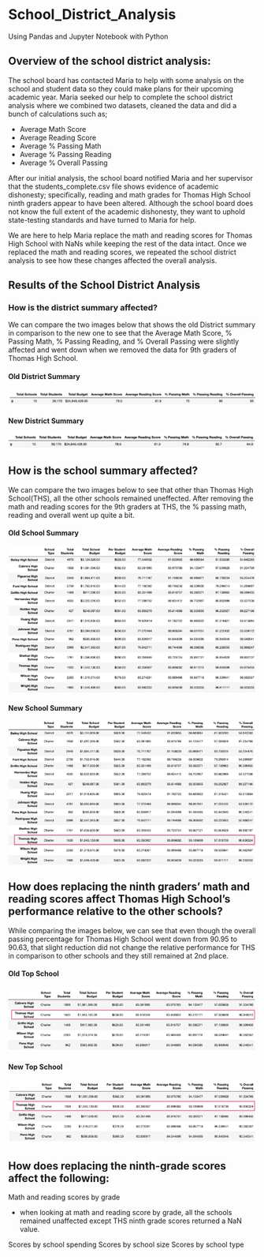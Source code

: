 # School_District_Analysis
Using Pandas and Jupyter Notebook with Python

## Overview of the school district analysis:
The school board has contacted Maria to help with some analysis on the school and student data so they could make plans for their upcoming academic year. Maria seeked our help to complete the school district analysis where we combined two datasets, cleaned the data and did a bunch of calculations such as;
- Average Math Score
- Average Reading Score
- Average % Passing Math
- Average % Passing Reading
- Average % Overall Passing

After our initial analysis, the school board notified Maria and her supervisor that the students_complete.csv file shows evidence of academic dishonesty; specifically, reading and math grades for Thomas High School ninth graders appear to have been altered. Although the school board does not know the full extent of the academic dishonesty, they want to uphold state-testing standards and have turned to Maria for help. 

We are here to help Maria replace the math and reading scores for Thomas High School with NaNs while keeping the rest of the data intact. Once we replaced the math and reading scores, we repeated the school district analysis to see how these changes affected the overall analysis.

## Results of the School District Analysis

### How is the district summary affected?

We can compare the two images below that shows the old District summary in comparison to the new one to see that the Average Math Score, % Passing Math, % Passing Reading, and % Overall Passing were slightly affected and went down when we removed the data for 9th graders of Thomas High School. 

#### Old District Summary

<p align="left">
  <img src="/Images/Old District Summary.png">
  </p>


#### New District Summary


<p align="left">
  <img src="/Images/New District Summary.png">
  </p>


## How is the school summary affected?

We can compare the two images below to see that other than Thomas High School(THS), all the other schools remained uneffected. After removing the math and reading scores for the 9th graders at THS, the % passing math, reading and overall went up quite a bit. 

#### Old School Summary

<p align="left">
  <img src="/Images/Old School Summary.png">
  </p>


#### New School Summary


<p align="left">
  <img src="/Images/New School Summary.png">
  </p>

## How does replacing the ninth graders’ math and reading scores affect Thomas High School’s performance relative to the other schools?

While comparing the images below, we can see that even though the overall passing percentage for Thomas High School went down from 90.95 to 90.63, that slight reduction did not change the relative performance for THS in comparison to other schools and they still remained at 2nd place.

#### Old Top School

<p align="left">
  <img src="/Images/Old_top_schools.png">
  </p>


#### New Top School


<p align="left">
  <img src="/Images/New_top_schools.png">
  </p>


## How does replacing the ninth-grade scores affect the following:
Math and reading scores by grade
- when looking at math and reading score by grade, all the schools remained unaffected except THS ninth grade scores returned a NaN value.

Scores by school spending
Scores by school size
Scores by school type
